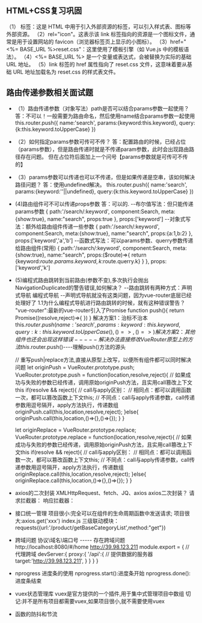 ## HTML+CSS复习巩固
<link rel="icion" href="<%= BASE_URL %>reset.css">
    （1）<link> 标签：这是 HTML 中用于引入外部资源的标签，可以引入样式表、图标等外部资源。
    （2）rel="icon"。这表示该 link 标签指向的资源是一个图标文件，通常是用于设置网站的 favicon（浏览器标签页上显示的小图标）。
    （3）href="<%= BASE_URL %>reset.css"：这里使用了模板引擎（如 Vue.js 中的模板语法）。
    （4）<%= BASE_URL %> 是一个变量或表达式，会被替换为实际的基础 URL 地址。
    （5）link 标签的 href 属性指向了 reset.css 文件，这意味着要从基础 URL 地址加载名为 reset.css 的样式表文件。

## 路由传递参数相关面试题
* （1）路由传递参数（对象写法）path是否可以结合params参数一起使用？
    答：不可以！一般需要为路由命名，然后使用name结合params参数一起使用
    this.router.push({
        name:'search',
        params:{keyword:this.keyword},
        query:{k:this.keyword.toUpperCase}
    })

* （2）如何指定params参数可传可不传？
    答：配置路由的时候，已经占位（params参数），但是路由传递时就是不传递param参数，此时会出现路由路径存在问题。
        但在占位符后面加上一个问号【params参数就是可传可不传的】

* （3）params参数可以传递也可以不传递，但是如果传递是空串，该如何解决路径问题？
    答：使用undefined解决。
     this.router.push({
         name:'search',
        params:{keyword:''||undefined},
        query:{k:this.keyword.toUpperCase}
    })
* (4)路由组件可不可以传递props参数
    答：可以的.
    --布尔值写法：但只能传递params参数
    {
        path:'/search/:keyword',
        component:Search,
        meta:{show:true},
        name:"search",
        props:true
    },
    props:['keyword']
    --对象式写法：额外给路由组件传递一些参数
    {
        path:'/search/:keyword',
        component:Search,
        meta:{show:true},
        name:"search",
        props:{a:1,b:2}
    },
    props:['keyword','a','b']
    --函数式写法：可以params参数、querry参数传递给路由组件(常用)
    {
        path:'/search/:keyword',
        component:Search,
        meta:{show:true},
        name:"search",
        props:($route)=>{
            return {keyword:$route.params.keyword,k:$route.querry.k}
        }
    },
    props:['keyword','k']
* (5)编程式路由跳转到当前路由(参数不变),多次执行会抛出NavigationDuplicated的警告错误,如何解决？
--路由跳转有两种方式：声明式导航  编程式导航
--声明式导航就没有这类问题，因为vue-router底层已经处理好了
1.1为什么编程式导航进行路由跳转的时候，就有这种错误警告？
"vue-router":最新的vue-router引入了Promise
    function push(){
        return Promise((resolve,reject)=>{
        })
    }
    解决方案1：治标不治本
     this.$router.push({
        name:'search',
        params:{keyword:this.keyword},
        query:{k:this.keyword.toUpperCase()}
        },()=>{},()=>{}
    )
    解决方案2：其他组件也还会出现这样错误-----解决办法直接修改VueRouter原型上的方法
              this.$router.push()----理解push()方法的源头

    // 重写push|replace方法,直接从原型上改写，以便所有组件都可以同时解决问题
    let originPush = VueRouter.prototype.push;
    VueRouter.prototype.push = function(location,resolve,reject){
        // 如果成功与失败的参数已经传递，调用原始originPush方法，且实用call篡改上下文this
        if(resolve && reject){
            // call与apply区别：
            // 相同点：都可以调用函数一次，都可以篡改函数上下文this;
            // 不同点：call与apply传递参数，call传递参数用逗号隔开，apply方法执行，传递数组
            originPush.call(this,location,resolve,reject);
        }else{
            originPush.call(this,location,()=>{},()=>{});
        }
    }

    let originReplace = VueRouter.prototype.replace;
    VueRouter.prototype.replace = function(location,resolve,reject){
        // 如果成功与失败的参数已经传递，调用原始originPush方法，且实用call篡改上下文this
        if(resolve && reject){
            // call与apply区别：
            // 相同点：都可以调用函数一次，都可以篡改函数上下文this;
            // 不同点：call与apply传递参数，call传递参数用逗号隔开，apply方法执行，传递数组
            originReplace.call(this,location,resolve,reject);
        }else{
            originReplace.call(this,location,()=>{},()=>{});
        }
    }

* axios的二次封装
XMLHttpRequest、fetch、JQ、axios
axios二次封装？
请求拦截器：
响应拦截器：

* 接口统一管理
项目很小:完全可以在组件的生命周期函数中发送请求;
项目很大:axios.get('xxx')
index.js
三级联动模块：requests({url:'/product/getBaseCategoryList',method:"get"})

* 跨域问题
协议\域名\端口号  ----- 存在跨域问题
http://localhost:8080/#/home
http://39.98.123.211
module.export = {
// 代理跨域
    devServer:{
        proxy:{
            '/api':{
                // 提供数据的服务器
                target:'http://39.98.123.211',
            }
        }
    }
}
  
* nprogress 进度条的使用
nprogress.start():进度条开始
nprogress.done():进度条结束

* vuex状态管理库
vuex是官方提供的一个插件,用于集中式管理项目中数组
切记:并不是所有项目都需要vuex,如果项目很小,就不需要使用vuex

* 函数的防抖和节流
